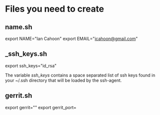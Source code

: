 # Files you need to create

## name.sh

export NAME="Ian Cahoon"
export EMAIL="icahoon@gmail.com"


## \_ssh\_keys.sh

export ssh\_keys="id\_rsa"

The variable *ssh\_keys* contains a space separated list of ssh keys found in your ~/.ssh directory that will
be loaded by the ssh-agent.

## gerrit.sh

export gerrit="<hostname of your gerrit server>"
export gerrit_port=<port used by gerrit server>
